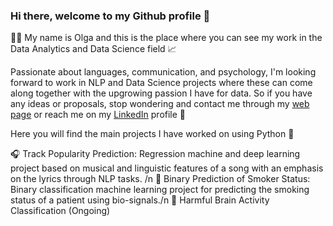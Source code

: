 ### Hi there, welcome to my Github profile 👋

👩‍💻 My name is Olga and this is the place where you can see my work in the Data Analytics and Data Science field 📈

Passionate about languages, communication, and psychology, I'm looking forward to work in NLP and Data Science projects where these can come along together with the upgrowing passion I have for data. So if you have any ideas or proposals, stop wondering and contact me through my [web page](https://olgasanzdesousa.wixsite.com/olgasanzdesousa) or reach me on my [LinkedIn](https://www.linkedin.com/in/olga-sanz-de-sousa-732884183/) profile 📩

Here you will find the main projects I have worked on using Python 🐍

🎧 Track Popularity Prediction: Regression machine and deep learning project based on musical and linguistic features of a song with an emphasis on the lyrics through NLP tasks. /n 
🚬 Binary Prediction of Smoker Status: Binary classification machine learning project for predicting the smoking status of a patient using bio-signals./n
🧠 Harmful Brain Activity Classification (Ongoing)
